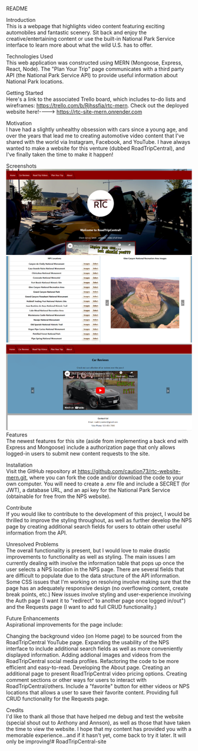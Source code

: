 README

Introduction<br>
This is a webpage that highlights video content featuring exciting automobiles and fantastic scenery. Sit back and enjoy the creative/entertaining content or use the built-in National Park Service interface to learn more about what the wild U.S. has to offer.

Technologies Used<br>
This web application was constructed using MERN (Mongoose, Express, React, Node). The "Plan Your Trip" page communicates with a third party API (the National Park Service API) to provide useful information about National Park locations.

Getting Started<br>
Here's a link to the associated Trello board, which includes to-do lists and wireframes: https://trello.com/b/Rjhssfia/rtc-mern.
Check out the deployed website here!----> https://rtc-site-mern.onrender.com


Motivation<br>
I have had a slightly unhealthy obsession with cars since a young age, and over the years that lead me to creating automotive video content that I've shared with the world via Instagram, Facebook, and YouTube. I have always wanted to make a website for this venture (dubbed RoadTripCentral), and I've finally taken the time to make it happen!

Screenshots<br>
![RoadTripCentralHome--Screenshot](public/RoadTripCentralHome--Screenshot.PNG)
![RoadTripCentralNPS--Screenshot.PNG](public/RoadTripCentralNPS--Screenshot.PNG)
![RoadTripCentralVideoCarousel--Screenshot.PNG](public/RoadTripCentralVideoCarousel--Screenshot.PNG)
<br>
Features<br>
The newest features for this site (aside from implementing a back end with Express and Mongoose) include a authorization page that only allows logged-in users to submit new content requests to the site.

Installation<br>
Visit the GitHub repository at https://github.com/caution73/rtc-website-mern.git, where you can fork the code and/or download the code to your own computer. You will need to create a .env file and include a SECRET (for JWT), a database URL, and an api key for the National Park Service (obtainable for free from the NPS website).

Contribute<br>
If you would like to contribute to the development of this project, I would be thrilled to improve the styling throughout, as well as further develop the NPS page by creating additional search fields for users to obtain other useful information from the API.


Unresolved Problems<br>
The overall functionality is present, but I would love to make drastic improvements to functionality as well as styling. The main issues I am currently dealing with involve the information table that pops up once the user selects a NPS location in the NPS page. There are several fields that are difficult to populate due to the data structure of the API information. Some CSS issues that I'm working on resolving involve making sure that the page has an adequately responsive design (no overflowing content, create break points, etc.)  New issues involve styling and user-experience involving the Auth page (I want it to "redirect" to another page once logged in/out") and the Requests page (I want to add full CRUD functionality.)

Future Enhancements<br>
Aspirational improvements for the page include:

Changing the background video (on Home page) to be sourced from the RoadTripCentral YouTube page.
Expanding the usability of the NPS interface to include additional search fields as well as more conveniently displayed information.
Adding addional images and videos from the RoadTripCentral social media profiles.
Refactoring the code to be more efficient and easy-to-read.
Developing the About page.
Creating an additional page to present RoadTripCentral video pricing options.
Creating comment sections or other ways for users to interact with RoadTripCentral/others.
Include a "favorite" button for either videos or NPS locations that allows a user to save their favorite content.
Providing full CRUD functionality for the Requests page.


Credits<br>
I'd like to thank all those that have helped me debug and test the website (special shout out to Anthony and Annson), as well as those that have taken the time to view the website. I hope that my content has provided you with a memorable experience...and if it hasn't yet, come back to try it later. It will only be improving!# RoadTripCentral-site
